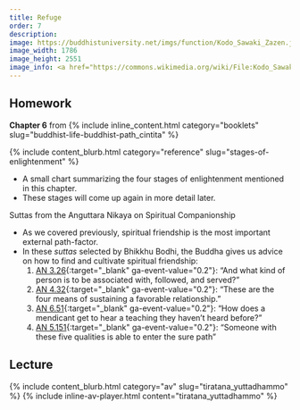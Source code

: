 ```yaml
---
title: Refuge
order: 7
description: 
image: https://buddhistuniversity.net/imgs/function/Kodo_Sawaki_Zazen.jpg
image_width: 1786
image_height: 2551
image_info: <a href="https://commons.wikimedia.org/wiki/File:Kodo_Sawaki_Zazen.jpg">Antai-ji Archives (Hyogo, Japan)</a>
---
```


## Homework

**Chapter 6** from {% include inline_content.html category="booklets" slug="buddhist-life-buddhist-path_cintita" %}

{% include content_blurb.html category="reference" slug="stages-of-enlightenment" %}
- A small chart summarizing the four stages of enlightenment mentioned in this chapter.
- These stages will come up again in more detail later. 

<i class="fas fa-dharmachakra"></i> Suttas from the Anguttara Nikaya on Spiritual Companionship

- As we covered previously, spiritual friendship is the most important external path-factor.
- In these *suttas* selected by Bhikkhu Bodhi, the Buddha gives us advice on how to find and cultivate spiritual friendship: 
    1. [AN 3.26](https://suttacentral.net/an3.26/en/bodhi){:target="_blank" ga-event-value="0.2"}:  “And what kind of person is to be associated with, followed, and served?”
    1. [AN 4.32](https://suttacentral.net/an4.32/en/bodhi){:target="_blank" ga-event-value="0.2"}: “These are the four means of sustaining a favorable relationship.”
    1. [AN 6.51](https://suttacentral.net/an6.51/en/sujato){:target="_blank" ga-event-value="0.2"}: “How does a mendicant get to hear a teaching they haven’t heard before?”
    1. [AN 5.151](https://suttacentral.net/an5.151/en/sujato){:target="_blank" ga-event-value="0.2"}: “Someone with these five qualities is able to enter the sure path”

## Lecture

{% include content_blurb.html category="av" slug="tiratana_yuttadhammo" %}
{% include inline-av-player.html content="tiratana_yuttadhammo" %}

